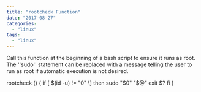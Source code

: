 ```yaml
---
title: "rootcheck Function"
date: "2017-08-27"
categories: 
  - "linux"
tags: 
  - "linux"
---
```


Call this function at the beginning of a bash script to ensure it runs as root. The ''sudo'' statement can be replaced with a message telling the user to run as root if automatic execution is not desired.

rootcheck () {
  if \[ $(id -u) != "0" \]
  then
    sudo "$0" "$@"
    exit $?
  fi
}
